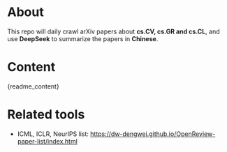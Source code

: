 # About

This repo will daily crawl arXiv papers about **cs.CV, cs.GR and cs.CL**, and use **DeepSeek** to summarize the papers in **Chinese**.


# Content
{readme_content}

# Related tools
- ICML, ICLR, NeurIPS list: https://dw-dengwei.github.io/OpenReview-paper-list/index.html

